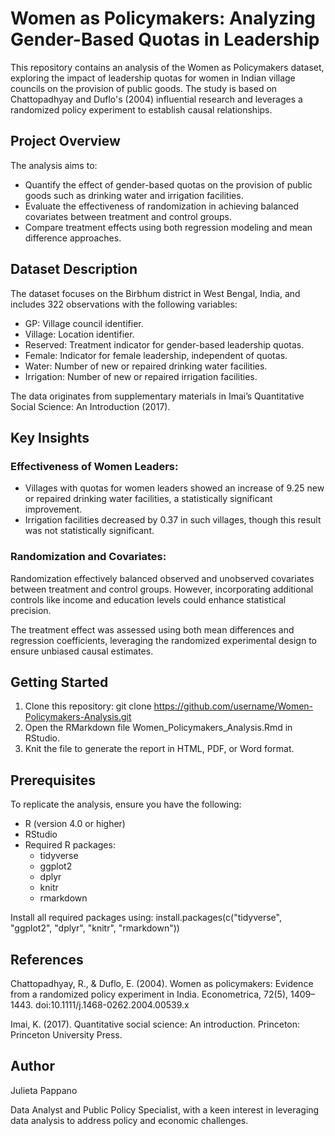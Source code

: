 # Women as Policymakers: Analyzing Gender-Based Quotas in Leadership
This repository contains an analysis of the Women as Policymakers dataset, exploring the impact of leadership quotas for women in Indian village councils on the provision of public goods. The study is based on Chattopadhyay and Duflo's (2004) influential research and leverages a randomized policy experiment to establish causal relationships.

## Project Overview
The analysis aims to:
* Quantify the effect of gender-based quotas on the provision of public goods such as drinking water and irrigation facilities.
* Evaluate the effectiveness of randomization in achieving balanced covariates between treatment and control groups.
* Compare treatment effects using both regression modeling and mean difference approaches.

## Dataset Description
The dataset focuses on the Birbhum district in West Bengal, India, and includes 322 observations with the following variables:
* GP: Village council identifier.
* Village: Location identifier.
* Reserved: Treatment indicator for gender-based leadership quotas.
* Female: Indicator for female leadership, independent of quotas.
* Water: Number of new or repaired drinking water facilities.
* Irrigation: Number of new or repaired irrigation facilities.

The data originates from supplementary materials in Imai’s Quantitative Social Science: An Introduction (2017).

## Key Insights
### Effectiveness of Women Leaders:
* Villages with quotas for women leaders showed an increase of 9.25 new or repaired drinking water facilities, a statistically significant improvement.
* Irrigation facilities decreased by 0.37 in such villages, though this result was not statistically significant.

### Randomization and Covariates:
Randomization effectively balanced observed and unobserved covariates between treatment and control groups. However, incorporating additional controls like income and education levels could enhance statistical precision.

The treatment effect was assessed using both mean differences and regression coefficients, leveraging the randomized experimental design to ensure unbiased causal estimates.

## Getting Started
1. Clone this repository:
git clone https://github.com/username/Women-Policymakers-Analysis.git
2. Open the RMarkdown file Women_Policymakers_Analysis.Rmd in RStudio.
3. Knit the file to generate the report in HTML, PDF, or Word format.

## Prerequisites
To replicate the analysis, ensure you have the following:
* R (version 4.0 or higher)
* RStudio
* Required R packages:
  * tidyverse
  * ggplot2
  * dplyr
  * knitr
  * rmarkdown

Install all required packages using:
install.packages(c("tidyverse", "ggplot2", "dplyr", "knitr", "rmarkdown"))

## References
Chattopadhyay, R., & Duflo, E. (2004). Women as policymakers: Evidence from a randomized policy experiment in India. Econometrica, 72(5), 1409–1443. doi:10.1111/j.1468-0262.2004.00539.x

Imai, K. (2017). Quantitative social science: An introduction. Princeton: Princeton University Press.

## Author
Julieta Pappano

Data Analyst and Public Policy Specialist, with a keen interest in leveraging data analysis to address policy and economic challenges.
